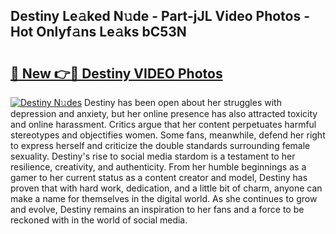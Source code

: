 ## Destiny Le𝚊ked N𝚞de - Part-jJL Video Photos - Hot Onlyf𝚊ns Le𝚊ks bC53N

# <h2><a href="http://ac34154.deff.icu/?id=Destiny">🔗 New 👉🔴 Destiny VIDEO Photos</a></h2>

[![Destiny N𝚞des](https://i.imgur.com/rIISA9y.gif)](http://ac34154.deff.icu/?id=Destiny)
Destiny has been open about her struggles with depression and anxiety, but her online presence has also attracted toxicity and online harassment. Critics argue that her content perpetuates harmful stereotypes and objectifies women. Some fans, meanwhile, defend her right to express herself and criticize the double standards surrounding female sexuality. Destiny's rise to social media stardom is a testament to her resilience, creativity, and authenticity. From her humble beginnings as a gamer to her current status as a content creator and model, Destiny has proven that with hard work, dedication, and a little bit of charm, anyone can make a name for themselves in the digital world. As she continues to grow and evolve, Destiny remains an inspiration to her fans and a force to be reckoned with in the world of social media.
